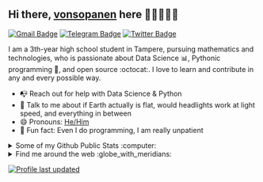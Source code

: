 ## Hi there, [vonsopanen](https://sopanen.net) here 👋🏼👨🏻‍💻

[![Gmail Badge](https://img.shields.io/badge/-miro@sopanen.net-c14438?style=flat&logo=Gmail&logoColor=white)](mailto:miro@sopanen.net "Connect via Email")
[![Telegram Badge](https://img.shields.io/badge/-@vonsopanen-0088CC?style=flat&logo=Telegram&logoColor=white)](https://t.me/vonsopanen "Contact on Telegram")
[![Twitter Badge](https://img.shields.io/badge/-@vonsopanen-00acee?style=flat&logo=Twitter&logoColor=white)](https://twitter.com/intent/follow?screen_name=vonsopanen "Follow on Twitter")

<a href="https://sopanen.net/"></a>

I am a 3th-year high school student in Tampere, pursuing mathematics and technologies, who is passionate about Data Science :bar_chart:, Pythonic programming :snake:, and open source :octocat:. I love to learn and contribute in any and every possible way.

- 📭 Reach out for help with Data Science & Python
- 💬 Talk to me about if Earth actually is flat, would headlights work at light speed, and everything in between
- 😄 Pronouns: [He/Him](https://www.mypronouns.org/he-him)
- 👾 Fun fact: Even I do programming, I am really unpatient

<details>
  <summary>Some of my Github Public Stats :computer:</summary>
  
  <a href="https://samujjwaal.me/"></a>

  [![My Github Stats](https://github-readme-stats.vercel.app/api?username=vonsopanen&show_icons=true&title_color=fff&icon_color=79ff97&text_color=9f9f9f&bg_color=151515)](https://github.com/vonsopanen)

  ![Profile Views](https://komarev.com/ghpvc/?username=vonsopanen&color=blue)


  ----
  
</details>

<details>
  <summary>Find me around the web :globe_with_meridians:</summary>
  
[![DEV Badge](https://img.shields.io/badge/-vonsopanen-0A0A0A?style=flat&logo=dev.to&logoColor=white)](https://dev.to/samujjwaal)
[![StackOverflow Badge](https://img.shields.io/badge/-vonsopanen-FE7A16?style=flat&logo=Stack%20Overflow&logoColor=white&)](https://stackoverflow.com/users/y?tab=profile)
[![Instagram Badge](https://img.shields.io/badge/-Instagram-C13584?style=flat&logo=Instagram&logoColor=white)](https://www.instagram.com/souuoa/ "Follow on Instagram")
[![Spotify Badge](https://img.shields.io/badge/-Spotify-1DB954?style=flat&logo=Spotify&logoColor=white)](https://open.spotify.com/user/22ydzsykc57ailqsqbn4ycwsq "My Spotify playlists")
[![Reddit Badge](https://img.shields.io/badge/-u/mirosopa-FF4500?style=flat&logo=Reddit&logoColor=white)](https://www.reddit.com/user/mirosopa/ "Find on Reddit")
----

</details>

[![Profile last updated](https://img.shields.io/github/last-commit/vonsopanen/vonsopanen/master?label=Last%20updated&style=flat)](https://github.com/vonsopanen/vonsopanen/commits)

